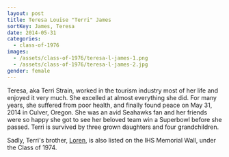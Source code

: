 ```yaml
---
layout: post
title: Teresa Louise "Terri" James
sortKey: James, Teresa
date: 2014-05-31
categories:
  - class-of-1976
images:
  - /assets/class-of-1976/teresa-l-james-1.png
  - /assets/class-of-1976/teresa-l-james-2.jpg
gender: female
---
```


Teresa, aka Terri Strain, worked in the tourism industry most of her life and enjoyed it very much. She excelled at almost everything she did. For many years, she suffered from poor health, and finally found peace on May 31, 2014 in Culver, Oregon. She was an avid Seahawks fan and her friends were so happy she got to see her beloved team win a Superbowl before she passed. Terri is survived by three grown daughters and four grandchildren.

Sadly, Terri's brother, [Loren](https://ihsmemorial.org/class-of-1974/loren-c-james/), is also listed on the IHS Memorial Wall, under the Class of 1974.
